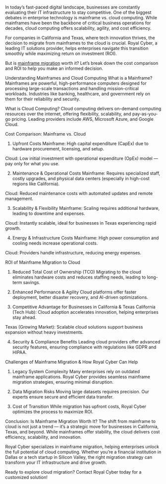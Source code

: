 In today’s fast-paced digital landscape, businesses are constantly evaluating their IT infrastructure to stay competitive. One of the biggest debates in enterprise technology is mainframe vs. cloud computing. While mainframes have been the backbone of critical business operations for decades, cloud computing offers scalability, agility, and cost efficiency.

For companies in California and Texas, where tech innovation thrives, the decision to migrate from mainframes to the cloud is crucial. Royal Cyber, a leading IT solutions provider, helps enterprises navigate this transition smoothly while maximizing return on investment (ROI).

But is [mainframe migration](https://www.royalcyber.com/technologies/mainframe-applications-services/) worth it? Let’s break down the cost comparison and ROI to help you make an informed decision.

Understanding Mainframes and Cloud Computing
What is a Mainframe?
Mainframes are powerful, high-performance computers designed for processing large-scale transactions and handling mission-critical workloads. Industries like banking, healthcare, and government rely on them for their reliability and security.

What is Cloud Computing?
Cloud computing delivers on-demand computing resources over the internet, offering flexibility, scalability, and pay-as-you-go pricing. Leading providers include AWS, Microsoft Azure, and Google Cloud.

Cost Comparison: Mainframe vs. Cloud
1. Upfront Costs
Mainframe: High capital expenditure (CapEx) due to hardware procurement, licensing, and setup.

Cloud: Low initial investment with operational expenditure (OpEx) model — pay only for what you use.

2. Maintenance & Operational Costs
Mainframe: Requires specialized staff, costly upgrades, and physical data centers (especially in high-cost regions like California).

Cloud: Reduced maintenance costs with automated updates and remote management.

3. Scalability & Flexibility
Mainframe: Scaling requires additional hardware, leading to downtime and expenses.

Cloud: Instantly scalable, ideal for businesses in Texas experiencing rapid growth.

4. Energy & Infrastructure Costs
Mainframe: High power consumption and cooling needs increase operational costs.

Cloud: Providers handle infrastructure, reducing energy expenses.

ROI of Mainframe Migration to Cloud
1. Reduced Total Cost of Ownership (TCO)
Migrating to the cloud eliminates hardware costs and reduces staffing needs, leading to long-term savings.

2. Enhanced Performance & Agility
Cloud platforms offer faster deployment, better disaster recovery, and AI-driven optimizations.

3. Competitive Advantage for Businesses in California & Texas
California (Tech Hub): Cloud adoption accelerates innovation, helping enterprises stay ahead.

Texas (Growing Market): Scalable cloud solutions support business expansion without heavy investments.

4. Security & Compliance Benefits
Leading cloud providers offer advanced security features, ensuring compliance with regulations like GDPR and HIPAA.

Challenges of Mainframe Migration & How Royal Cyber Can Help
1. Legacy System Complexity
Many enterprises rely on outdated mainframe applications. Royal Cyber provides seamless mainframe migration strategies, ensuring minimal disruption.

2. Data Migration Risks
Moving large datasets requires precision. Our experts ensure secure and efficient data transfer.

3. Cost of Transition
While migration has upfront costs, Royal Cyber optimizes the process to maximize ROI.

Conclusion: Is Mainframe Migration Worth It?
The shift from mainframe to cloud is not just a trend — it’s a strategic move for businesses in California, Texas, and beyond. While mainframes offer stability, the cloud delivers cost efficiency, scalability, and innovation.

Royal Cyber specializes in mainframe migration, helping enterprises unlock the full potential of cloud computing. Whether you’re a financial institution in Dallas or a tech startup in Silicon Valley, the right migration strategy can transform your IT infrastructure and drive growth.

Ready to explore cloud migration? Contact Royal Cyber today for a customized solution!
